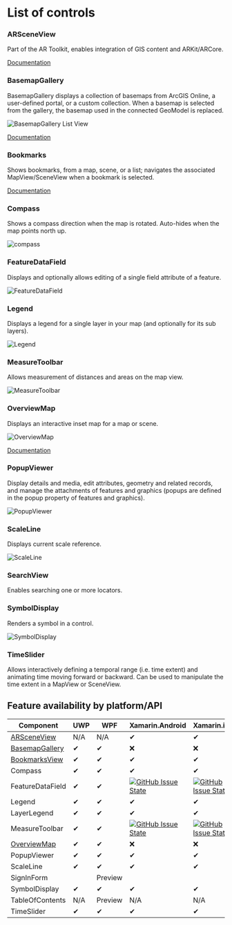 # List of controls

### ARSceneView
Part of the AR Toolkit, enables integration of GIS content and ARKit/ARCore.

[Documentation](ar.md)

### BasemapGallery

BasemapGallery displays a collection of basemaps from ArcGIS Online, a user-defined portal, or a custom collection. When a basemap is selected from the gallery, the basemap used in the connected GeoModel is replaced.

![BasemapGallery List View](https://user-images.githubusercontent.com/29742178/124198151-f2dc6380-da84-11eb-8e78-4e705d14c33d.png)

[Documentation](basemap-gallery.md)

### Bookmarks
Shows bookmarks, from a map, scene, or a list; navigates the associated MapView/SceneView when a bookmark is selected.

[Documentation](bookmarks-view.md)


### Compass
Shows a compass direction when the map is rotated. Auto-hides when the map points north up.

![compass](https://user-images.githubusercontent.com/1378165/73389839-d9c8f500-4289-11ea-923c-18232489b3e0.png)


### FeatureDataField

Displays and optionally allows editing of a single field attribute of a feature.

![FeatureDataField](https://user-images.githubusercontent.com/1378165/73389879-ebaa9800-4289-11ea-8e4e-de153a6a371a.png)


### Legend

Displays a legend for a single layer in your map (and optionally for its sub layers).

![Legend](https://user-images.githubusercontent.com/1378165/73389924-011fc200-428a-11ea-91bf-4ea1c2bf6683.png)


### MeasureToolbar

Allows measurement of distances and areas on the map view.

![MeasureToolbar](https://user-images.githubusercontent.com/1378165/73389958-0f6dde00-428a-11ea-8c78-7192d49ea605.png)

### OverviewMap

Displays an interactive inset map for a map or scene.

![OverviewMap](https://user-images.githubusercontent.com/29742178/121975740-34f07000-cd37-11eb-9162-462925cb3fe7.png)

[Documentation](overview-map.md)

### PopupViewer

Display details and media, edit attributes, geometry and related records, and manage the attachments of features and graphics (popups are defined in the popup property of features and graphics).

![PopupViewer](https://user-images.githubusercontent.com/1378165/73389991-1e549080-428a-11ea-81f3-b2f9c29f61ad.png)


### ScaleLine

Displays current scale reference.

![ScaleLine](https://user-images.githubusercontent.com/1378165/73390077-3debb900-428a-11ea-8b2f-dfd4914a637e.png)

### SearchView

Enables searching one or more locators.

### SymbolDisplay

Renders a symbol in a control.

![SymbolDisplay](https://user-images.githubusercontent.com/1378165/73390051-31676080-428a-11ea-9feb-afb5d2aa6385.png)


### TimeSlider

Allows interactively defining a temporal range (i.e. time extent) and animating time moving forward or backward.  Can be used to manipulate the time extent in a MapView or SceneView.


## Feature availability by platform/API

|Component |UWP  |WPF  |Xamarin.Android  |Xamarin.iOS  |Xamarin.Forms |
|---|---|---|---|---|---|
|[ARSceneView](ar.md)   | N/A | N/A | ✔ | ✔ | ✔ |
|[BasemapGallery](basemap-gallery.md) | ✔ | ✔ | ❌ | ❌ | ✔ |
|[BookmarksView](bookmarks-view.md)   | ✔ | ✔ | ✔ | ✔ | ✔ |
|Compass   | ✔ | ✔ | ✔ | ✔ | ✔ |
|FeatureDataField   | ✔ | ✔ | [![GitHub Issue State](https://img.shields.io/github/issues/detail/s/Esri/arcgis-toolkit-dotnet/198.svg)](https://github.com/Esri/arcgis-toolkit-dotnet/issues/198) | [![GitHub Issue State](https://img.shields.io/github/issues/detail/s/Esri/arcgis-toolkit-dotnet/198.svg)](https://github.com/Esri/arcgis-toolkit-dotnet/issues/198) | [![GitHub Issue State](https://img.shields.io/github/issues/detail/s/Esri/arcgis-toolkit-dotnet/198.svg)](https://github.com/Esri/arcgis-toolkit-dotnet/issues/198) |
|Legend   | ✔ | ✔ | ✔ | ✔ | ✔ |
|LayerLegend   | ✔ | ✔ | ✔ | ✔ | ✔ |
|MeasureToolbar   | ✔ | ✔ | [![GitHub Issue State](https://img.shields.io/github/issues/detail/s/Esri/arcgis-toolkit-dotnet/199.svg)](https://github.com/Esri/arcgis-toolkit-dotnet/issues/199) | [![GitHub Issue State](https://img.shields.io/github/issues/detail/s/Esri/arcgis-toolkit-dotnet/199.svg)](https://github.com/Esri/arcgis-toolkit-dotnet/issues/199) | [![GitHub Issue State](https://img.shields.io/github/issues/detail/s/Esri/arcgis-toolkit-dotnet/199.svg)](https://github.com/Esri/arcgis-toolkit-dotnet/issues/199) |
|[OverviewMap](overview-map.md) | ✔ | ✔ | ❌ | ❌ | ✔ |
|PopupViewer | ✔ | ✔ | ✔ | ✔ | ✔ |
|ScaleLine   | ✔ | ✔ | ✔ | ✔ | ✔ |
|SignInForm   |   | Preview |   |   |   |
|SymbolDisplay   | ✔ | ✔ | ✔ | ✔ | ✔ |
|TableOfContents   | N/A | Preview | N/A  | N/A | N/A |
|TimeSlider   | ✔ | ✔ | ✔ | ✔ | ✔ |

